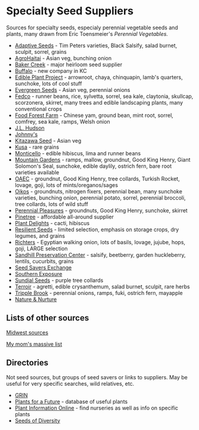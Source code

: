 # Specialty Seed Suppliers

Sources for specialty seeds, especialy perennial vegetable seeds and plants, many drawn from Eric Toensmeier's *Perennial Vegetables.*

- [Adaptive Seeds](https://www.adaptiveseeds.com/) - Tim Peters varieties, Black Salsify, salad burnet, sculpit, sorrel, grains
- [AgroHaitai](http://agrohaitai.com/) - Asian veg, bunching onion
- [Baker Creek](http://www.rareseeds.com) - major heirloom seed supplier
- [Buffalo](https://www.thebuffaloseedcompany.com/) - new company in KC
- [Edible Plant Project](http://edibleplantproject.org/) - arrowroot, chaya, chinquapin, lamb's quarters, sunchoke, lots of cool stuff
- [Evergreen Seeds](http://evergreenseeds.com/) - Asian veg, perennial onions
- [Fedco](https://www.fedcoseeds.com/) - runner beans, rice, sylvetta, sorrel, sea kale, claytonia, skullcap, scorzonera, skirret, many trees and edible landscaping plants, many conventional crops
- [Food Forest Farm](http://www.foodforestfarm.com/) - Chinese yam, ground bean, mint root, sorrel, comfrey, sea kale, ramps, Welsh onion
- [J.L. Hudson](http://jlhudsonseeds.net/)
- [Johnny's](https://www.johnnyseeds.com/)
- [Kitazawa Seed](https://www.kitazawaseed.com/) - Asian veg
- [Kusa](http://www.ancientcerealgrains.org/) - rare grains
- [Monticello](https://www.monticelloshop.org/) - edible hibiscus, lima and runner beans
- [Mountain Gardens](https://www.mountaingardensherbs.com/) - ramps, mallow, groundnut, Good King Henry, Giant Solomon's Seal, sunchoke, edible daylily, ostrich fern, bare root varieties available
- [OAEC](https://oaec.org/) - groundnut, Good King Henry, tree collards, Turkish Rocket, lovage, goji, lots of mints/oreganos/sages 
- [Oikos](https://oikostreecrops.com/) - groundnuts, nitrogen fixers, perennial bean, many sunchoke varieties, bunching onion, perennial potato, sorrel, perennial broccoli, tree collards, lots of wild stuff
- [Perennial Pleasures](http://perennialpleasures.net/) - groundnuts, Good King Henry, sunchoke, skirret
- [Pinetree](https://www.superseeds.com/) - affordable all-around supplier
- [Plant Delights](https://www.plantdelights.com/) - cacti, hibiscus
- [Resilient Seeds](http://www.resilient-seeds.com) - limited selection, emphasis on storage crops, dry legumes, and grains
- [Richters](https://www.richters.com/) - Egyptian walking onion, lots of basils, lovage, jujube, hops, goji, LARGE selection
- [Sandhill Preservation Center](https://www.sandhillpreservation.com/beetberry) - salsify, beetberry, garden huckleberry, lentils, cucurbits, grains
- [Seed Savers Exchange](http://www.seedsavers.org)
- [Southern Exposure](http://www.southernexposure.com/)
- [Sundial Seeds](https://www.sundialseed.com/) - purple tree collards
- [Terroir](https://underwoodgardens.com/) - agretti, edible crysanthemum, salad burnet, sculpit, rare herbs
- [Tripple Brook](https://tripplebrookfarm.com/tbf/man/general/home.shtml) - perennial onions, ramps, fuki, ostrich fern, mayapple
- [Nature & Nurture](https://natureandnurtureseeds.com/)

## Lists of other sources

[Midwest sources](http://www.greatlakespermaculture.org/?page_id=11)

[My mom's massive list](http://vomitingchicken.com/another-happy-list-genes-seed-catalog-list/)

## Directories

Not seed sources, but groups of seed savers or links to suppliers. May be useful for very specific searches, wild relatives, etc.

- [GRIN](https://www.ars-grin.gov/npgs/index.html)
- [Plants for a Future](https://pfaf.org/user/Default.aspx) - database of useful plants
- [Plant Information Online](https://plantinfo.umn.edu/) - find nurseries as well as info on specific plants
- [Seeds of Diversity](https://seeds.ca/)
